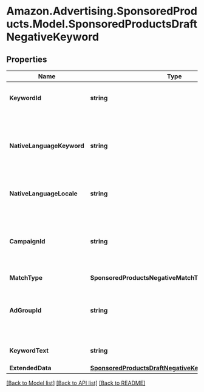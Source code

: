 # Amazon.Advertising.SponsoredProducts.Model.SponsoredProductsDraftNegativeKeyword

## Properties

Name | Type | Description | Notes
------------ | ------------- | ------------- | -------------
**KeywordId** | **string** | The identifier of the keyword. | 
**NativeLanguageKeyword** | **string** | The unlocalized keyword text in the preferred locale of the advertiser | [optional] 
**NativeLanguageLocale** | **string** | The locale preference of the advertiser. | [optional] 
**CampaignId** | **string** | The identifier of the campaign to which the keyword is associated. | 
**MatchType** | **SponsoredProductsNegativeMatchType** |  | 
**AdGroupId** | **string** | The identifier of the ad group to which this keyword is associated. | 
**KeywordText** | **string** | The keyword text. | 
**ExtendedData** | [**SponsoredProductsDraftNegativeKeywordExtendedData**](SponsoredProductsDraftNegativeKeywordExtendedData.md) |  | [optional] 

[[Back to Model list]](../README.md#documentation-for-models) [[Back to API list]](../README.md#documentation-for-api-endpoints) [[Back to README]](../README.md)

